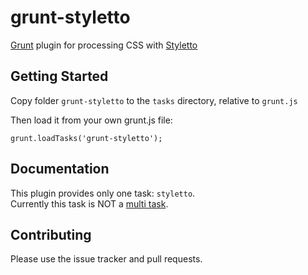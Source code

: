 # grunt-styletto

[Grunt](https://github.com/cowboy/grunt) plugin for processing CSS with [Styletto](https://github.com/iAdramelk/styletto)

## Getting Started
<!-- Install the module with: `npm install grunt-css` -->
Copy folder `grunt-styletto` to the `tasks` directory, relative to `grunt.js`

Then load it from your own grunt.js file:

`grunt.loadTasks('grunt-styletto');`

## Documentation

This plugin provides only one task: `styletto`.  
Currently this task is NOT a [multi task][types_of_tasks].

[types_of_tasks]: https://github.com/cowboy/grunt/blob/master/docs/types_of_tasks.md

## Contributing
Please use the issue tracker and pull requests.

<!-- ## License
Copyright (c) 2012 
Licensed under the MIT license. -->